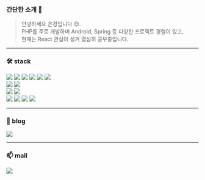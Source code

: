 
### 간단한 소개 🤚 

> 안녕하세요 은경입니다 😊.<br />
PHP를 주로 개발하며 Android, Spring 등 다양한 프로젝트 경험이 있고,<br />
현재는 React 관심이 생겨 열심히 공부중입니다. 

---

### 🛠️ stack 

<div>
  <img src="https://img.shields.io/badge/html5-E34F26?style=flat-square&logo=html5&logoColor=white"> 
  <img src="https://img.shields.io/badge/css3-1572B6?style=flat-square&logo=css3&logoColor=white"> 
  <img src="https://img.shields.io/badge/javascript-F7DF1E?style=flat-square&logo=javascript&logoColor=black"> 
  <img src="https://img.shields.io/badge/React-61DAFB?style=flat-square&logo=React&logoColor=black"/>
  <img src="https://img.shields.io/badge/PHP-777BB4?style=flat-square&logo=php&logoColor=white"/>
  <img src="https://img.shields.io/badge/java-007396?style=flat-square&logo=java&logoColor=white"/> 
</div>

<div>
    <img src="https://img.shields.io/badge/bootstrap-7952B3?style=flat-square&logo=bootstrap&logoColor=white">
    <img src="https://img.shields.io/badge/Spring-6DB33F?style=flat-square&logo=Spring&logoColor=white"/>
  
</div>
<div>
  <img src="https://img.shields.io/badge/mysql-4479A1?style=flat-square&logo=mysql&logoColor=white">  
  <img src="https://img.shields.io/badge/MariaDB-003545?style=flat-square&logo=mariaDB&logoColor=white"/>
</div>

<div>
  <img src="https://img.shields.io/badge/android Studio-3DDC84?style=flat-square&logo=android studio&logoColor=white">
  <img src="https://img.shields.io/badge/Visual Studio Code-007ACC?style=flat-square&logo=Visual Studio Code&logoColor=white"/>
  <img src="https://img.shields.io/badge/Git-F05032?style=flat-square&logo=git&logoColor=white"/>
  <img src="https://img.shields.io/badge/GitHub-181717?style=flat-square&logo=GitHub&logoColor=white"/>
</div>

---

### 📒 blog

<a href="https://velog.io/@bi-sz">
<img src="https://img.shields.io/badge/Velog-20c997?style=flat-square&logo=velog&logoColor=white"> 
</a>

---

### 📫 mail

<a href="mailto:wjdtjr92@naver.com">
<img src="https://img.shields.io/badge/naver-EA4335?style=flat-square&logo=naver&logoColor=white"> 
</a>

